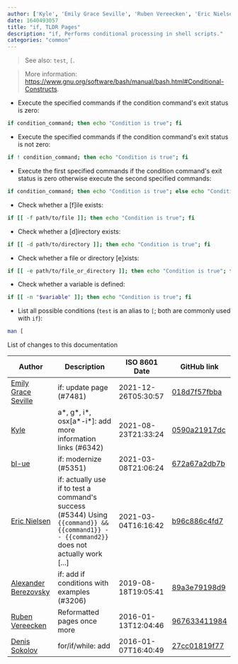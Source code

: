 ```yaml
---
author: ['Kyle', 'Emily Grace Seville', 'Ruben Vereecken', 'Eric Nielsen', 'Denis Sokolov', 'Alexander Berezovsky', 'bl-ue']
date: 1640493057
title: "if, TLDR Pages"
description: "if, Performs conditional processing in shell scripts."
categories: "common"
---
```

> See also: `test`, `[`.

> More information: <https://www.gnu.org/software/bash/manual/bash.html#Conditional-Constructs>.

- Execute the specified commands if the condition command's exit status is zero:

```bash
if condition_command; then echo "Condition is true"; fi
```

- Execute the specified commands if the condition command's exit status is not zero:

```bash
if ! condition_command; then echo "Condition is true"; fi
```

- Execute the first specified commands if the condition command's exit status is zero otherwise execute the second specified commands:

```bash
if condition_command; then echo "Condition is true"; else echo "Condition is false"; fi
```

- Check whether a [f]ile exists:

```bash
if [[ -f path/to/file ]]; then echo "Condition is true"; fi
```

- Check whether a [d]irectory exists:

```bash
if [[ -d path/to/directory ]]; then echo "Condition is true"; fi
```

- Check whether a file or directory [e]xists:

```bash
if [[ -e path/to/file_or_directory ]]; then echo "Condition is true"; fi
```

- Check whether a variable is defined:

```bash
if [[ -n "$variable" ]]; then echo "Condition is true"; fi
```

- List all possible conditions (`test` is an alias to `[`; both are commonly used with `if`):

```bash
man [
```
List of changes to this documentation


Author | Description | ISO 8601 Date | GitHub link
------|-----|-----|-----
[Emily Grace Seville](mailto:emilyseville7cf@gmail.com) | if: update page (#7481) | 2021-12-26T05:30:57 | [018d7f57fbba](https://github.com/tldr-pages/tldr/commit/018d7f57fbba7470baedd4cfdd6cfb685ce3354a)
[Kyle](mailto:76597257+Gitleptune@users.noreply.github.com) | a*, g*, i*, osx[a*-i*]: add more information links (#6342) | 2021-08-23T21:33:24 | [0590a21917dc](https://github.com/tldr-pages/tldr/commit/0590a21917dc981d3cc64b8094b1cffa9d0a3b78)
[bl-ue](mailto:54780737+bl-ue@users.noreply.github.com) | if: modernize (#5351) | 2021-03-08T21:06:24 | [672a67a2db7b](https://github.com/tldr-pages/tldr/commit/672a67a2db7be98a6d822334d73b90a13f20cf05)
[Eric Nielsen](mailto:eric@amalgamar.com.br) | if: actually use if to test a command's success (#5344) Using `{{command}} && {{command1}} -- {{command2}}` does not actually work [...] | 2021-03-04T16:16:42 | [b96c886c4fd7](https://github.com/tldr-pages/tldr/commit/b96c886c4fd7ce8d58d049da39ffb63e7ce7b927)
[Alexander Berezovsky](mailto:a-b@users.noreply.github.com) | if: add if conditions with examples (#3206) | 2019-08-18T19:05:41 | [89a3e79198d9](https://github.com/tldr-pages/tldr/commit/89a3e79198d918dcb431f1bdde7f4442c8941ecc)
[Ruben Vereecken](mailto:rubenvereecken@gmail.com) | Reformatted pages once more | 2016-01-13T12:04:46 | [967633411984](https://github.com/tldr-pages/tldr/commit/9676334119847078e5e05fec393a3fe36991dbc2)
[Denis Sokolov](mailto:denis@sokolov.cc) | for/if/while: add | 2016-01-07T16:40:49 | [27cc01819f77](https://github.com/tldr-pages/tldr/commit/27cc01819f7703b54ddf368990b96ea105d1e18a)

